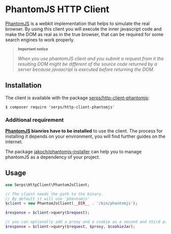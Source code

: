 PhantomJS HTTP Client
=====================

[PhantomJS](http://phantomjs.org/) is a webkit implementation that helps to simulate the real browser.
By using this client you will execute the inner javascript code and make the DOM as real as in the true browser,
that can be required for some search engines to work properly.

> <sub>**Important notice**</sub>
>
> <cite>When you use phantomJS client and you submit a request from it the resulting DOM 
> might be different of the source code returned by a server because
> javascript is executed before returning the DOM.</cite>



Installation
------------

The client is available with the package 
[serps/http-client-phantomjs](https://packagist.org/packages/serps/http-client-phantomjs): 

``$ composer require 'serps/http-client-phantomjs'``

### Additional requirement

**[PhantomJS](http://phantomjs.org/) bianries have to be installed** to use the client. The process for installing
it depends on your environment, you will find further guides on the internet.

The package [jakoch/phantomjs-installer](https://github.com/jakoch/phantomjs-installer) 
can help you to manage phantomJS as a dependency of your project.

## Usage

```php
use Serps\HttpClient\PhantomJsClient;

// The client needs the path to the binary.
// By default it will use 'phantomjs'
$client = new PhantomJsClient(__DIR__ . '/bin/phantomjs');

$response = $client->query($request);

// you can optionally add a proxy and a cookie as a second and third parameters
$response = $client->query($request, $proxy, $cookieJar);
```
